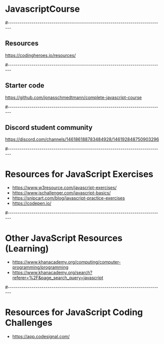 # JavascriptCourse

#-------------------------------------------------------------------------------
## Resources
https://codingheroes.io/resources/

#-------------------------------------------------------------------------------
## Starter code
https://github.com/jonasschmedtmann/complete-javascript-course

#-------------------------------------------------------------------------------
## Discord student community
https://discord.com/channels/146186188783484928/146192848750903296

#-------------------------------------------------------------------------------
# Resources for JavaScript Exercises
- https://www.w3resource.com/javascript-exercises/
- https://www.jschallenger.com/javascript-basics/
- https://snipcart.com/blog/javascript-practice-exercises
- https://codepen.io/

#-------------------------------------------------------------------------------
# Other JavaScript Resources (Learning)
- https://www.khanacademy.org/computing/computer-programming/programming
- https://www.khanacademy.org/search?referer=%2F&page_search_query=javascript

#-------------------------------------------------------------------------------
# Resources for JavaScript Coding Challenges
- https://app.codesignal.com/